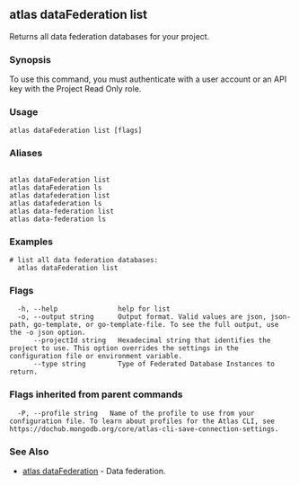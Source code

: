 ## atlas dataFederation list

Returns all data federation databases for your project.


### Synopsis

To use this command, you must authenticate with a user account or an API key with the Project Read Only role.


### Usage
```
atlas dataFederation list [flags]
```

### Aliases
```

atlas dataFederation list
atlas dataFederation ls
atlas datafederation list
atlas datafederation ls
atlas data-federation list
atlas data-federation ls
```

### Examples

```
# list all data federation databases:
  atlas dataFederation list

```


### Flags

```
  -h, --help               help for list
  -o, --output string      Output format. Valid values are json, json-path, go-template, or go-template-file. To see the full output, use the -o json option.
      --projectId string   Hexadecimal string that identifies the project to use. This option overrides the settings in the configuration file or environment variable.
      --type string        Type of Federated Database Instances to return.

```


### Flags inherited from parent commands

```
  -P, --profile string   Name of the profile to use from your configuration file. To learn about profiles for the Atlas CLI, see https://dochub.mongodb.org/core/atlas-cli-save-connection-settings.

```

### See Also


* [atlas dataFederation](atlas_dataFederation.md)	- Data federation.



